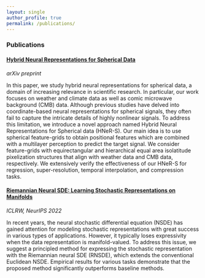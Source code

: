 ```yaml
---
layout: single
author_profile: true
permalink: /publications/
---
```


### Publications

#### [Hybrid Neural Representations for Spherical Data](https://arxiv.org/abs/2402.05965)

*arXiv preprint*

In this paper, we study hybrid neural representations for spherical data, a domain of increasing relevance in scientific research. In particular, our work focuses on weather and climate data as well as comic microwave background (CMB) data. Although previous studies have delved into coordinate-based neural representations for spherical signals, they often fail to capture the intricate details of highly nonlinear signals. To address this limitation, we introduce a novel approach named Hybrid Neural Representations for Spherical data (HNeR-S). Our main idea is to use spherical feature-grids to obtain positional features which are combined with a multilayer perception to predict the target signal. We consider feature-grids with equirectangular and hierarchical equal area isolatitude pixelization structures that align with weather data and CMB data, respectively. We extensively verify the effectiveness of our HNeR-S for regression, super-resolution, temporal interpolation, and compression tasks.



#### [Riemannian Neural SDE: Learning Stochastic Representations on Manifolds](https://proceedings.neurips.cc/paper_files/paper/2022/hash/098491b37deebbe6c007e69815729e09-Abstract-Conference.html)

*ICLRW, NeurIPS 2022*

In recent years, the neural stochastic differential equation (NSDE) has gained attention for modeling stochastic representations with great success in various types of applications. However, it typically loses expressivity when the data representation is manifold-valued. To address this issue, we suggest a principled method for expressing the stochastic representation with the Riemannian neural SDE (RNSDE), which extends the conventional Euclidean NSDE. Empirical results for various tasks demonstrate that the proposed method significantly outperforms baseline methods.